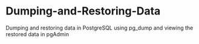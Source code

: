 # Dumping-and-Restoring-Data
Dumping and restoring data in PostgreSQL using pg_dump and viewing the restored data in pgAdmin
